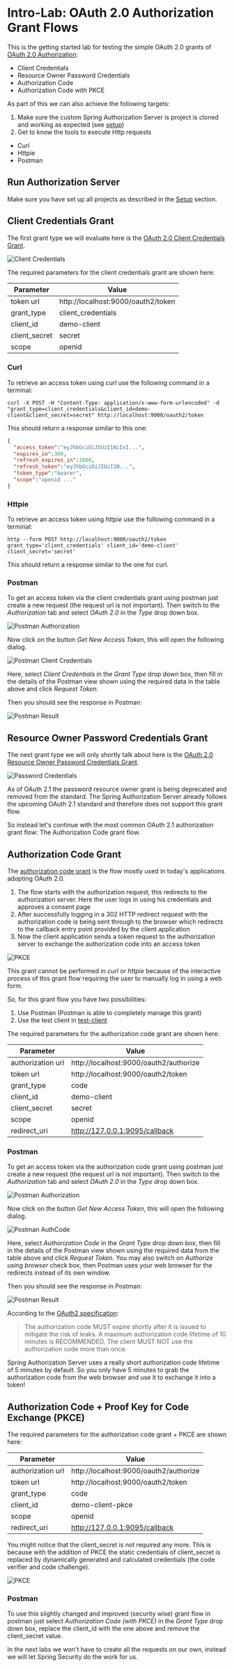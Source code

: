# Intro-Lab: OAuth 2.0 Authorization Grant Flows

This is the getting started lab for testing the simple OAuth 2.0 grants of [OAuth 2.0 Authorization](https://www.rfc-editor.org/rfc/rfc6749.html):

* Client Credentials
* Resource Owner Password Credentials
* Authorization Code 
* Authorization Code with PKCE

As part of this we can also achieve the following targets:

1. Make sure the custom Spring Authorization Server is project is cloned and working as expected (see [setup](../../setup))
2. Get to know the tools to execute Http requests
  * Curl
  * Httpie
  * Postman

## Run Authorization Server

Make sure you have set up all projects as described in the [Setup](../../setup) section.

## Client Credentials Grant

The first grant type we will evaluate here is the [OAuth 2.0 Client Credentials Grant](https://www.rfc-editor.org/rfc/rfc6749.html#section-4.4).

![Client Credentials](images/client_credentials.png)

The required parameters for the client credentials grant are shown here:

| Parameter     | Value                              |
| --------------|------------------------------------|
| token url     | http://localhost:9000/oauth2/token |
| grant_type    | client_credentials                 |
| client_id     | demo-client                        |
| client_secret | secret                             |
| scope         | openid                             |

### Curl

To retrieve an access token using _curl_ use the following command in a terminal:

```curl
curl -X POST -H "Content-Type: application/x-www-form-urlencoded" -d "grant_type=client_credentials&client_id=demo-client&client_secret=secret" http://localhost:9000/oauth2/token
```

This should return a response similar to this one:

```json
{
  "access_token":"eyJhbGciOiJSUzI1NiIsI...",
  "expires_in":300,
  "refresh_expires_in":1800,
  "refresh_token":"eyJhbGciOiJIUzI1N...",
  "token_type":"bearer",
  "scope":"openid ..."
}
```

### Httpie

To retrieve an access token using _httpie_ use the following command in a terminal:

```httpie
http --form POST http://localhost:9000/oauth2/token grant_type='client_credentials' client_id='demo-client' client_secret='secret'
```

This should return a response similar to the one for curl.

### Postman

To get an access token via the client credentials grant using postman just create a new request (the request url is not important).
Then switch to the _Authorization_ tab and select _OAuth 2.0_ in the _Type_ drop down box.

![Postman Authorization](images/postman_authorization.png)

Now click on the button _Get New Access Token_, this will open the following dialog.

![Postman Client Credentials](images/postman_client_credentials.png)

Here, select _Client Credentials_ in the _Grant Type_ drop down box, then fill in the details of the Postman view shown 
using the required data in the table above and click _Request Token_.

Then you should see the response in Postman:

![Postman Result](images/postman_access_token_result.png)

## Resource Owner Password Credentials Grant

The next grant type we will only shortly talk about here is the [OAuth 2.0 Resource Owner Password Credentials Grant](https://www.rfc-editor.org/rfc/rfc6749.html#section-4.3).

![Password Credentials](images/ro_password.png)

As of OAuth 2.1 the password resource owner grant is being deprecated and removed from the standard.
The Spring Authorization Server already follows the upcoming OAuth 2.1 standard and therefore does not support this grant flow.

So instead let's continue with the most common OAuth 2.1 authorization grant flow: The Authorization Code grant flow.

## Authorization Code Grant

The [authorization code grant](https://www.rfc-editor.org/rfc/rfc6749.html#section-4.1) is the flow mostly used in today's applications adopting OAuth 2.0.
 
1. The flow starts with the authorization request, this redirects to the authorization server.
   Here the user logs in using his credentials and approves a consent page
2. After successfully logging in a 302 HTTP redirect request with the authorization code is being sent through to the browser which redirects
   to the callback entry point provided by the client application 
3. Now the client application sends a token request to the authorization server to exchange
   the authorization code into an access token

![PKCE](images/authorization_code_schema.png)
   
This grant cannot be performed in _curl_ or _httpie_ because of the interactive process of this grant flow requiring
the user to manually log in using a web form.

So, for this grant flow you have two possibilities:
1. Use Postman (Postman is able to completely manage this grant)
2. Use the test client in [test-client](../../test-client) 

The required parameters for the authorization code grant are shown here:

| Parameter         | Value                                  |
|-------------------|----------------------------------------|
| authorization url | http://localhost:9000/oauth2/authorize |
| token url         | http://localhost:9000/oauth2/token     |
| grant_type        | code                                   |
| client_id         | demo-client                            |
| client_secret     | secret                                 |
| scope             | openid                                 |
| redirect_uri      | http://127.0.0.1:9095/callback         |

### Postman

To get an access token via the authorization code grant using postman just create a new request (the request url is not important).
Then switch to the _Authorization_ tab and select _OAuth 2.0_ in the _Type_ drop down box.

![Postman Authorization](images/postman_authorization.png)

Now click on the button _Get New Access Token_, this will open the following dialog.

![Postman AuthCode](images/postman_auth_code.png)

Here, select _Authorization Code_ in the _Grant Type_ drop down box, then fill in the details of the Postman view shown 
using the required data from the table above and click _Request Token_. You may also switch on _Authorize using browser_ check box, then
Postman uses your web browser for the redirects instead of its own window.

Then you should see the response in Postman:

![Postman Result](images/postman_access_token_result.png) 

According to the [OAuth2 specification](https://tools.ietf.org/html/rfc6749#section-4.1.2):

<blockquote cite="https://tools.ietf.org/html/rfc6749#section-4.1.2">
The authorization code MUST expire shortly after it is issued to mitigate the risk of leaks.  
A maximum authorization code lifetime of 10 minutes is RECOMMENDED. 
The client MUST NOT use the authorization code more than once. 
</blockquote>

Spring Authorization Server uses a really short authorization code lifetime of 5 minutes by default.
So you only have 5 minutes to grab the authorization code from the web browser and use it to exchange it into a token!

## Authorization Code + Proof Key for Code Exchange (PKCE)

The required parameters for the authorization code grant + PKCE are shown here:

| Parameter         | Value                                  |
|-------------------|----------------------------------------|
| authorization url | http://localhost:9000/oauth2/authorize |
| token url         | http://localhost:9000/oauth2/token     |
| grant_type        | code                                   |
| client_id         | demo-client-pkce                       |
| scope             | openid                                 |
| redirect_uri      | http://127.0.0.1:9095/callback         |

You might notice that the client_secret is not required any more. This is because with the addition of PKCE the static credentials of 
client_secret is replaced by dynamically generated and calculated credentials (the code verifier and code challenge).

![PKCE](images/pkce.png)

### Postman

To use this slightly changed and improved (security wise) grant flow in postman just select _Authorization Code (with PKCE)_ 
in the _Grant Type_ drop down box, replace the client_id with the one above and remove the client_secret value.

In the next labs we won't have to create all the requests on our own, instead we will let Spring Security do the work for us.      
